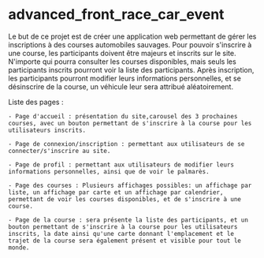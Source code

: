 # advanced_front_race_car_event

Le but de ce projet est de créer une application web permettant de gérer les inscriptions à des courses automobiles sauvages.
Pour pouvoir s'inscrire à une course, les participants doivent être majeurs et inscrits sur le site.
N'importe qui pourra consulter les courses disponibles, mais seuls les participants inscrits pourront voir la liste des participants.
Après inscription, les participants pourront modifier leurs informations personnelles, et se désinscrire de la course, un véhicule leur sera attribué aléatoirement.

Liste des pages :

    - Page d'accueil : présentation du site,carousel des 3 prochaines courses, avec un bouton permettant de s'inscrire à la course pour les utilisateurs inscrits.

    - Page de connexion/inscription : permettant aux utilisateurs de se connecter/s'inscrire au site.

    - Page de profil : permettant aux utilisateurs de modifier leurs informations personnelles, ainsi que de voir le palmarès.

    - Page des courses : Plusieurs affichages possibles: un affichage par liste, un affichage par carte et un affichage par calendrier, permettant de voir les courses disponibles, et de s'inscrire à une course.

    - Page de la course : sera présente la liste des participants, et un bouton permettant de s'inscrire à la course pour les utilisateurs inscrits, la date ainsi qu'une carte donnant l'emplacement et le trajet de la course sera également présent et visible pour tout le monde.

